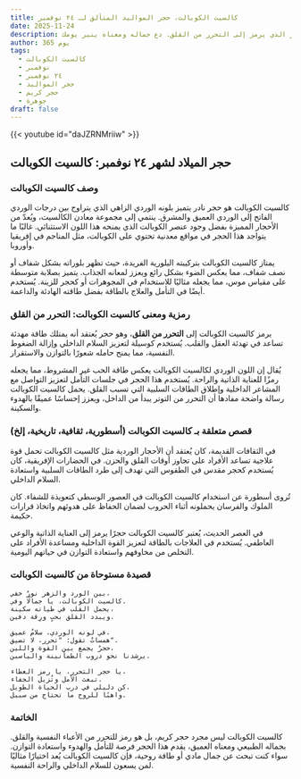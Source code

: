 ```yaml
---
title: كالسيت الكوبالت، حجر المواليد المتألق لـ ٢٤ نوفمبر
date: 2025-11-24
description: اشعر بأهمية كالسيت الكوبالت، حجر المواليد لـ ٢٤ نوفمبر الذي يرمز إلى التحرر من القلق. دع جماله ومعناه ينير يومك.
author: 365 يوم
tags:
  - كالسيت الكوبالت
  - نوفمبر
  - ٢٤ نوفمبر
  - حجر المواليد
  - حجر كريم
  - جوهرة
draft: false
---
```


{{< youtube id="daJZRNMriiw" >}}

## حجر الميلاد لشهر ٢٤ نوفمبر: كالسيت الكوبالت

### وصف كالسيت الكوبالت

كالسيت الكوبالت هو حجر نادر يتميز بلونه الوردي الزاهي الذي يتراوح بين درجات الوردي الفاتح إلى الوردي العميق والمشرق. ينتمي إلى مجموعة معادن الكالسيت، ويُعدّ من الأحجار المميزة بفضل وجود عنصر الكوبالت الذي يمنحه هذا اللون الاستثنائي. غالبًا ما يتواجد هذا الحجر في مواقع معدنية تحتوي على الكوبالت، مثل المناجم في إفريقيا وأوروبا.

يمتاز كالسيت الكوبالت بتركيبته البلورية الفريدة، حيث تظهر بلوراته بشكل شفاف أو نصف شفاف، مما يعكس الضوء بشكل رائع ويعزز لمعانه الجذاب. يتميز بصلابة متوسطة على مقياس موس، مما يجعله مثاليًا للاستخدام في المجوهرات أو كحجر للزينة. يُستخدم أيضًا في التأمل والعلاج بالطاقة بفضل طاقته الهادئة والداعمة.

### رمزية ومعنى كالسيت الكوبالت: التحرر من القلق

يرمز كالسيت الكوبالت إلى **التحرر من القلق**، وهو حجر يُعتقد أنه يمتلك طاقة مهدئة تساعد في تهدئة العقل والقلب. يُستخدم كوسيلة لتعزيز السلام الداخلي وإزالة الضغوط النفسية، مما يمنح حامله شعورًا بالتوازن والاستقرار.

يُقال إن اللون الوردي لكالسيت الكوبالت يعكس طاقة الحب غير المشروط، مما يجعله رمزًا للعناية الذاتية والراحة. يُستخدم هذا الحجر في جلسات التأمل لتعزيز التواصل مع المشاعر الداخلية وإطلاق الطاقات السلبية التي تسبب القلق. يحمل كالسيت الكوبالت رسالة واضحة مفادها أن التحرر من التوتر يبدأ من الداخل، ويعزز إحساسًا عميقًا بالهدوء والسكينة.

### قصص متعلقة بـ كالسيت الكوبالت (أسطورية، ثقافية، تاريخية، إلخ)

في الثقافات القديمة، كان يُعتقد أن الأحجار الوردية مثل كالسيت الكوبالت تحمل قوة علاجية تساعد الأفراد على تجاوز أوقات القلق والحزن. في الحضارات الإفريقية، كان يُستخدم كحجر مقدس في الطقوس التي تهدف إلى طرد الطاقات السلبية واستعادة السلام الداخلي.

تُروى أسطورة عن استخدام كالسيت الكوبالت في العصور الوسطى كتعويذة للشفاء. كان الملوك والفرسان يحملونه أثناء الحروب لضمان الحفاظ على هدوئهم واتخاذ قرارات حكيمة.

في العصر الحديث، يُعتبر كالسيت الكوبالت حجرًا يرمز إلى العناية الذاتية والوعي العاطفي. يُستخدم في العلاجات بالطاقة لتعزيز القوة الداخلية ومساعدة الأفراد على التخلص من مخاوفهم واستعادة التوازن في حياتهم اليومية.

### قصيدة مستوحاة من كالسيت الكوبالت

```
بين الورد والزهر نورٌ خفي،  
كالسيت الكوبالت، يا جمالًا وفي.  
يحمل القلب في طياته سكينة،  
ويبدد القلق بحبٍ ورِقة دفين.  

في لونه الوردي، سلامٌ عميق،  
همساتٌ تقول: "تحرر، لا تضيق".  
حجرٌ يجمع بين القوة واللين،  
يرشدنا نحو دروب الطمأنينة والياسين.  

يا حجر التحرر، يا رمز العطاء،  
تبعث الأمل وتُزيل الجفاء.  
كن دليلي في درب الحياة الطويل،  
واهبًا للروح ما تحتاج من سبيل.  
```

### الخاتمة

كالسيت الكوبالت ليس مجرد حجر كريم، بل هو رمز للتحرر من الأعباء النفسية والقلق. بجماله الطبيعي ومعناه العميق، يقدم هذا الحجر فرصة للتأمل والهدوء واستعادة التوازن. سواء كنت تبحث عن جمال مادي أو طاقة روحية، فإن كالسيت الكوبالت يُعد اختيارًا مثاليًا لمن يسعون للسلام الداخلي والراحة النفسية.